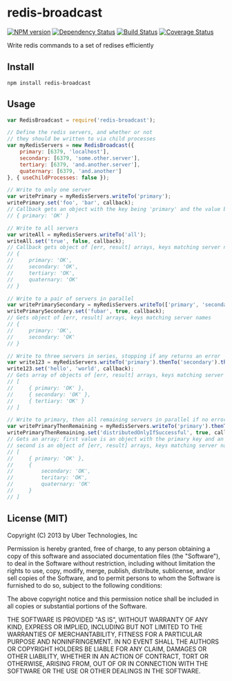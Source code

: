 # redis-broadcast

[![NPM version](https://badge.fury.io/js/redis-broadcast.png)](http://badge.fury.io/js/redis-broadcast) [![Dependency Status](https://gemnasium.com/uber/redis-broadcast.png)](https://gemnasium.com/uber/redis-broadcast) [![Build Status](https://travis-ci.org/uber/redis-broadcast.png?branch=master)](https://travis-ci.org/uber/redis-broadcast) [![Coverage Status](https://coveralls.io/repos/uber/redis-broadcast/badge.png?branch=master)](https://coveralls.io/r/uber/redis-broadcast?branch=master)

Write redis commands to a set of redises efficiently

## Install

    npm install redis-broadcast

## Usage

```js
var RedisBroadcast = require('redis-broadcast');

// Define the redis servers, and whether or not
// they should be written to via child processes
var myRedisServers = new RedisBroadcast({
    primary: [6379, 'localhost'],
    secondary: [6379, 'some.other.server'],
    tertiary: [6379, 'and.another.server'],
    quaternary: [6379, 'and.another']
}, { useChildProcesses: false });

// Write to only one server
var writePrimary = myRedisServers.writeTo('primary');
writePrimary.set('foo', 'bar', callback);
// Callback gets an object with the key being 'primary' and the value being an array of [err, result]
// { primary: 'OK' }

// Write to all servers
var writeAll = myRedisServers.writeTo('all');
writeAll.set('true', false, callback);
// Callback gets object of [err, result] arrays, keys matching server names
// {
//     primary: 'OK',
//     secondary: 'OK',
//     tertiary: 'OK',
//     quaternary: 'OK'
// }

// Write to a pair of servers in parallel
var writePrimarySecondary = myRedisServers.writeTo(['primary', 'secondary']);
writePrimarySecondary.set('fubar', true, callback);
// Gets object of [err, result] arrays, keys matching server names
// {
//     primary: 'OK',
//     secondary: 'OK'
// }

// Write to three servers in series, stopping if any returns an error
var write123 = myRedisServers.writeTo('primary').thenTo('secondary').thenTo('tertiary');
write123.set('hello', 'world', callback);
// Gets array of objects of [err, result] arrays, keys matching server names, order of objects matching write order
// [
//     { primary: 'OK' },
//     { secondary: 'OK' },
//     { tertiary: 'OK' }
// ]

// Write to primary, then all remaining servers in parallel if no error
var writePrimaryThenRemaining = myRedisServers.writeTo('primary').thenTo('remaining');
writePrimaryThenRemaining.set('distributedOnlyIfSuccessful', true, callback);
// Gets an array; first value is an object with the primary key and an [err, result] array value,
// second is an object of [err, result] arrays, keys matching server names
// [
//     { primary: 'OK' },
//     {
//         secondary: 'OK',
//         teritary: 'OK',
//         quaternary: 'OK'
//     }
// ]
```

## License (MIT)

Copyright (C) 2013 by Uber Technologies, Inc

Permission is hereby granted, free of charge, to any person obtaining a copy
of this software and associated documentation files (the "Software"), to deal
in the Software without restriction, including without limitation the rights
to use, copy, modify, merge, publish, distribute, sublicense, and/or sell
copies of the Software, and to permit persons to whom the Software is
furnished to do so, subject to the following conditions:

The above copyright notice and this permission notice shall be included in
all copies or substantial portions of the Software.

THE SOFTWARE IS PROVIDED "AS IS", WITHOUT WARRANTY OF ANY KIND, EXPRESS OR
IMPLIED, INCLUDING BUT NOT LIMITED TO THE WARRANTIES OF MERCHANTABILITY,
FITNESS FOR A PARTICULAR PURPOSE AND NONINFRINGEMENT. IN NO EVENT SHALL THE
AUTHORS OR COPYRIGHT HOLDERS BE LIABLE FOR ANY CLAIM, DAMAGES OR OTHER
LIABILITY, WHETHER IN AN ACTION OF CONTRACT, TORT OR OTHERWISE, ARISING FROM,
OUT OF OR IN CONNECTION WITH THE SOFTWARE OR THE USE OR OTHER DEALINGS IN
THE SOFTWARE.
